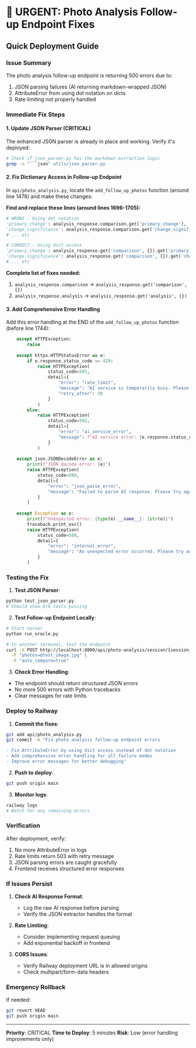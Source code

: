 # 🚨 URGENT: Photo Analysis Follow-up Endpoint Fixes

## Quick Deployment Guide

### Issue Summary
The photo analysis follow-up endpoint is returning 500 errors due to:
1. JSON parsing failures (AI returning markdown-wrapped JSON)
2. AttributeError from using dot notation on dicts
3. Rate limiting not properly handled

### Immediate Fix Steps

#### 1. Update JSON Parser (CRITICAL)
The enhanced JSON parser is already in place and working. Verify it's deployed:
```bash
# Check if json_parser.py has the markdown extraction logic
grep -n "```json" utils/json_parser.py
```

#### 2. Fix Dictionary Access in Follow-up Endpoint

In `api/photo_analysis.py`, locate the `add_follow_up_photos` function (around line 1478) and make these changes:

**Find and replace these lines (around lines 1696-1705):**
```python
# WRONG - Using dot notation
'primary_change': analysis_response.comparison.get('primary_change'),
'change_significance': analysis_response.comparison.get('change_significance'),
# ... etc

# CORRECT - Using dict access
'primary_change': analysis_response.get('comparison', {}).get('primary_change'),
'change_significance': analysis_response.get('comparison', {}).get('change_significance'),
# ... etc
```

**Complete list of fixes needed:**
1. `analysis_response.comparison` → `analysis_response.get('comparison', {})`
2. `analysis_response.analysis` → `analysis_response.get('analysis', {})`

#### 3. Add Comprehensive Error Handling

Add this error handling at the END of the `add_follow_up_photos` function (before line 1744):

```python
    except HTTPException:
        raise
        
    except httpx.HTTPStatusError as e:
        if e.response.status_code == 429:
            raise HTTPException(
                status_code=503,
                detail={
                    "error": "rate_limit",
                    "message": "AI service is temporarily busy. Please try again in 30 seconds.",
                    "retry_after": 30
                }
            )
        else:
            raise HTTPException(
                status_code=502,
                detail={
                    "error": "ai_service_error",
                    "message": f"AI service error: {e.response.status_code}"
                }
            )
            
    except json.JSONDecodeError as e:
        print(f"JSON decode error: {e}")
        raise HTTPException(
            status_code=500,
            detail={
                "error": "json_parse_error",
                "message": "Failed to parse AI response. Please try again."
            }
        )
        
    except Exception as e:
        print(f"Unexpected error: {type(e).__name__}: {str(e)}")
        traceback.print_exc()
        raise HTTPException(
            status_code=500,
            detail={
                "error": "internal_error",
                "message": "An unexpected error occurred. Please try again."
            }
        )
```

### Testing the Fix

1. **Test JSON Parser**:
```bash
python test_json_parser.py
# Should show 6/8 tests passing
```

2. **Test Follow-up Endpoint Locally**:
```bash
# Start server
python run_oracle.py

# In another terminal, test the endpoint
curl -X POST http://localhost:8000/api/photo-analysis/session/{session_id}/follow-up \
  -F "photos=@test_image.jpg" \
  -F "auto_compare=true"
```

3. **Check Error Handling**:
- The endpoint should return structured JSON errors
- No more 500 errors with Python tracebacks
- Clear messages for rate limits

### Deploy to Railway

1. **Commit the fixes**:
```bash
git add api/photo_analysis.py
git commit -m "Fix photo analysis follow-up endpoint errors

- Fix AttributeError by using dict access instead of dot notation
- Add comprehensive error handling for all failure modes
- Improve error messages for better debugging"
```

2. **Push to deploy**:
```bash
git push origin main
```

3. **Monitor logs**:
```bash
railway logs
# Watch for any remaining errors
```

### Verification

After deployment, verify:
1. No more AttributeError in logs
2. Rate limits return 503 with retry message
3. JSON parsing errors are caught gracefully
4. Frontend receives structured error responses

### If Issues Persist

1. **Check AI Response Format**:
   - Log the raw AI response before parsing
   - Verify the JSON extractor handles the format

2. **Rate Limiting**:
   - Consider implementing request queuing
   - Add exponential backoff in frontend

3. **CORS Issues**:
   - Verify Railway deployment URL is in allowed origins
   - Check multipart/form-data headers

### Emergency Rollback

If needed:
```bash
git revert HEAD
git push origin main
```

---
**Priority**: CRITICAL
**Time to Deploy**: 5 minutes
**Risk**: Low (error handling improvements only)